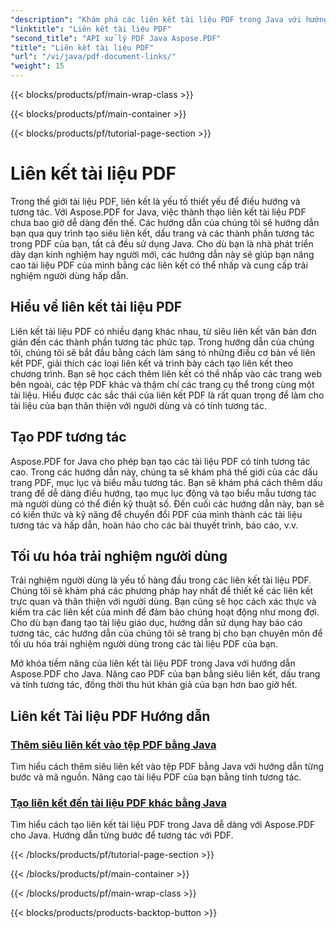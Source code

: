 ```yaml
---
"description": "Khám phá các liên kết tài liệu PDF trong Java với hướng dẫn Aspose.PDF cho Java. Tạo siêu liên kết, dấu trang và PDF tương tác dễ dàng."
"linktitle": "Liên kết tài liệu PDF"
"second_title": "API xử lý PDF Java Aspose.PDF"
"title": "Liên kết tài liệu PDF"
"url": "/vi/java/pdf-document-links/"
"weight": 15
---
```


{{< blocks/products/pf/main-wrap-class >}}

{{< blocks/products/pf/main-container >}}

{{< blocks/products/pf/tutorial-page-section >}}

# Liên kết tài liệu PDF


Trong thế giới tài liệu PDF, liên kết là yếu tố thiết yếu để điều hướng và tương tác. Với Aspose.PDF for Java, việc thành thạo liên kết tài liệu PDF chưa bao giờ dễ dàng đến thế. Các hướng dẫn của chúng tôi sẽ hướng dẫn bạn qua quy trình tạo siêu liên kết, dấu trang và các thành phần tương tác trong PDF của bạn, tất cả đều sử dụng Java. Cho dù bạn là nhà phát triển dày dạn kinh nghiệm hay người mới, các hướng dẫn này sẽ giúp bạn nâng cao tài liệu PDF của mình bằng các liên kết có thể nhấp và cung cấp trải nghiệm người dùng hấp dẫn.

## Hiểu về liên kết tài liệu PDF

Liên kết tài liệu PDF có nhiều dạng khác nhau, từ siêu liên kết văn bản đơn giản đến các thành phần tương tác phức tạp. Trong hướng dẫn của chúng tôi, chúng tôi sẽ bắt đầu bằng cách làm sáng tỏ những điều cơ bản về liên kết PDF, giải thích các loại liên kết và trình bày cách tạo liên kết theo chương trình. Bạn sẽ học cách thêm liên kết có thể nhấp vào các trang web bên ngoài, các tệp PDF khác và thậm chí các trang cụ thể trong cùng một tài liệu. Hiểu được các sắc thái của liên kết PDF là rất quan trọng để làm cho tài liệu của bạn thân thiện với người dùng và có tính tương tác.

## Tạo PDF tương tác

Aspose.PDF for Java cho phép bạn tạo các tài liệu PDF có tính tương tác cao. Trong các hướng dẫn này, chúng ta sẽ khám phá thế giới của các dấu trang PDF, mục lục và biểu mẫu tương tác. Bạn sẽ khám phá cách thêm dấu trang để dễ dàng điều hướng, tạo mục lục động và tạo biểu mẫu tương tác mà người dùng có thể điền kỹ thuật số. Đến cuối các hướng dẫn này, bạn sẽ có kiến thức và kỹ năng để chuyển đổi PDF của mình thành các tài liệu tương tác và hấp dẫn, hoàn hảo cho các bài thuyết trình, báo cáo, v.v.

## Tối ưu hóa trải nghiệm người dùng

Trải nghiệm người dùng là yếu tố hàng đầu trong các liên kết tài liệu PDF. Chúng tôi sẽ khám phá các phương pháp hay nhất để thiết kế các liên kết trực quan và thân thiện với người dùng. Bạn cũng sẽ học cách xác thực và kiểm tra các liên kết của mình để đảm bảo chúng hoạt động như mong đợi. Cho dù bạn đang tạo tài liệu giáo dục, hướng dẫn sử dụng hay báo cáo tương tác, các hướng dẫn của chúng tôi sẽ trang bị cho bạn chuyên môn để tối ưu hóa trải nghiệm người dùng trong các tài liệu PDF của bạn.

Mở khóa tiềm năng của liên kết tài liệu PDF trong Java với hướng dẫn Aspose.PDF cho Java. Nâng cao PDF của bạn bằng siêu liên kết, dấu trang và tính tương tác, đồng thời thu hút khán giả của bạn hơn bao giờ hết.

## Liên kết Tài liệu PDF Hướng dẫn
### [Thêm siêu liên kết vào tệp PDF bằng Java](./add-hyperlink-in-pdf-file-using-java/)
Tìm hiểu cách thêm siêu liên kết vào tệp PDF bằng Java với hướng dẫn từng bước và mã nguồn. Nâng cao tài liệu PDF của bạn bằng tính tương tác.
### [Tạo liên kết đến tài liệu PDF khác bằng Java](./create-a-link-to-another-pdf-document-using-java/)
Tìm hiểu cách tạo liên kết tài liệu PDF trong Java dễ dàng với Aspose.PDF cho Java. Hướng dẫn từng bước để tương tác với PDF.

{{< /blocks/products/pf/tutorial-page-section >}}

{{< /blocks/products/pf/main-container >}}

{{< /blocks/products/pf/main-wrap-class >}}

{{< blocks/products/products-backtop-button >}}